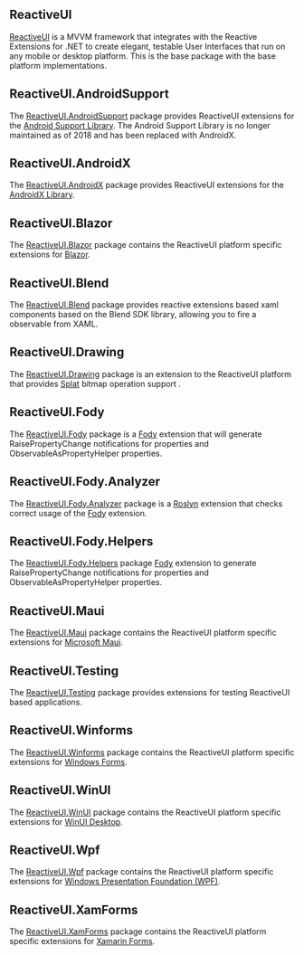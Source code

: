 ## ReactiveUI
[ReactiveUI](https://www.reactiveui.net/api/reactiveui/) is a MVVM framework that integrates with the Reactive Extensions for .NET to create elegant, testable User Interfaces that run on any mobile or desktop platform. This is the base package with the base platform implementations.

## ReactiveUI.AndroidSupport
 The [ReactiveUI.AndroidSupport](https://www.reactiveui.net/docs/guidelines/platform/xamarin-android) package provides ReactiveUI extensions for the [Android Support Library](https://www.tutorialspoint.com/android/android_support_library.htm#:~:text=The%20Android%20Support%20Library%20package%20is%20a%20set,is%20backward-compatible%20to%20a%20specific%20Android%20API%20level.). The Android Support Library is no longer maintained as of 2018 and has been replaced with AndroidX.

## ReactiveUI.AndroidX
The [ReactiveUI.AndroidX](https://www.reactiveui.net/docs/guidelines/platform/xamarin-android) package provides ReactiveUI extensions for the [AndroidX Library](https://developer.android.com/jetpack/androidx). 

## ReactiveUI.Blazor
The [ReactiveUI.Blazor](https://www.reactiveui.net/docs/guidelines/platform/blazor) package contains the ReactiveUI platform specific extensions for [Blazor](https://dotnet.microsoft.com/en-us/apps/aspnet/web-apps/blazor). 

## ReactiveUI.Blend
The [ReactiveUI.Blend](https://www.reactiveui.net/api/reactiveui.blend/) package provides reactive extensions based xaml components based on the Blend SDK library, allowing you to fire a observable from XAML.

## ReactiveUI.Drawing
The [ReactiveUI.Drawing](https://www.reactiveui.net/api/reactiveui.drawing/) package is an extension to the ReactiveUI platform that provides [Splat](https://github.com/reactiveui/splat) bitmap operation support .

## ReactiveUI.Fody
The [ReactiveUI.Fody](https://www.reactiveui.net/api/reactiveui.fody/) package is a [Fody](https://github.com/Fody/Fody) extension that will generate RaisePropertyChange notifications for properties and ObservableAsPropertyHelper properties.

## ReactiveUI.Fody.Analyzer
The [ReactiveUI.Fody.Analyzer](https://www.reactiveui.net/api/reactiveui.fody.analyzer/) package is a [Roslyn](https://learn.microsoft.com/en-us/dotnet/csharp/roslyn-sdk/) extension that checks correct usage of the [Fody](https://github.com/Fody/Fody) extension.

## ReactiveUI.Fody.Helpers
The [ReactiveUI.Fody.Helpers](https://www.reactiveui.net/api/reactiveui.fody.helpers/) package [Fody](https://github.com/Fody/Fody) extension to generate RaisePropertyChange notifications for properties and ObservableAsPropertyHelper properties.
## ReactiveUI.Maui
The [ReactiveUI.Maui](https://www.reactiveui.net/api/reactiveui.maui/) package contains the ReactiveUI platform specific extensions for [Microsoft Maui](https://dotnet.microsoft.com/en-us/apps/maui).

## ReactiveUI.Testing
The [ReactiveUI.Testing](https://www.reactiveui.net/api/reactiveui.testing/) package provides extensions for testing ReactiveUI based applications.

## ReactiveUI.Winforms
The [ReactiveUI.Winforms](https://www.reactiveui.net/api/reactiveui.winforms/) package contains the ReactiveUI platform specific extensions for [Windows Forms](https://visualstudio.microsoft.com/vs/features/universal-windows-platform/).

## ReactiveUI.WinUI
The [ReactiveUI.WinUI](https://www.reactiveui.net/api/reactiveui.winui/) package contains the ReactiveUI platform specific extensions for [WinUI Desktop](https://learn.microsoft.com/en-us/windows/apps/winui/).

## ReactiveUI.Wpf
The [ReactiveUI.Wpf](https://www.reactiveui.net/api/reactiveui.wpf/) package contains the ReactiveUI platform specific extensions for [Windows Presentation Foundation (WPF)](https://learn.microsoft.com/en-us/dotnet/desktop/wpf/overview/?view=netdesktop-6.0).

## ReactiveUI.XamForms
The [ReactiveUI.XamForms](https://www.reactiveui.net/api/reactiveui.xamforms/) package contains the ReactiveUI platform specific extensions for [Xamarin Forms](https://learn.microsoft.com/en-us/xamarin/xamarin-forms/).
